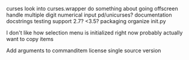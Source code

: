 curses
    look into curses.wrapper
    do something about going offscreen
    handle multiple digit numerical input
    pd/unicurses?
documentation
    docstrings
testing
support
    2.7?
    <3.5?
packaging
    organize init.py
   
I don't like how selection menu is initialized right now
    probably actually want to copy items

Add arguments to commanditem
license
single source version
